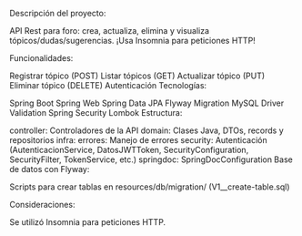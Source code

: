 Descripción del proyecto:

API Rest para foro: crea, actualiza, elimina y visualiza tópicos/dudas/sugerencias. ¡Usa Insomnia para peticiones HTTP!

Funcionalidades:

Registrar tópico (POST)
Listar tópicos (GET)
Actualizar tópico (PUT)
Eliminar tópico (DELETE)
Autenticación
Tecnologías:

Spring Boot
Spring Web
Spring Data JPA
Flyway Migration
MySQL Driver
Validation
Spring Security
Lombok
Estructura:

controller: Controladores de la API
domain: Clases Java, DTOs, records y repositorios
infra:
errores: Manejo de errores
security: Autenticación (AutenticacionService, DatosJWTToken, SecurityConfiguration, SecurityFilter, TokenService, etc.)
springdoc: SpringDocConfiguration
Base de datos con Flyway:

Scripts para crear tablas en resources/db/migration/ (V1__create-table.sql)

Consideraciones:

Se utilizó Insomnia para peticiones HTTP.
